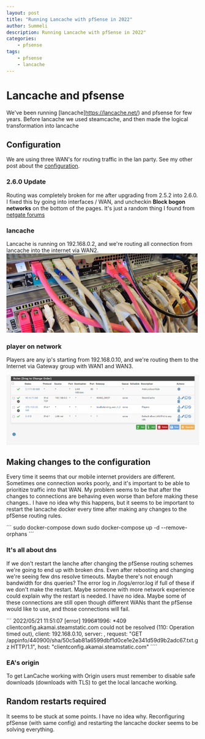 ```yaml
---
layout: post
title: "Running Lancache with pfSense in 2022"
author: Summeli
description: Running Lancache with pfSense in 2022"
categories:
    - pfsense
tags:
    - pfsense
    - lancache
---
```

# Lancache and pfsense
We've been running [lancache]https://lancache.net/) and pfsense for few years. Before lancache we used steamcache, and then made the logical transformation into lancache

## Configuration
We are using three WAN's for routing traffic in the lan party.  See my other post about the [configuration](/14735).

### 2.6.0 Update

Routing was completely broken for me after upgrading from 2.5.2 into 2.6.0. I fixed this by going into interfaces / WAN, and uncheckin **Block bogon networks**
on the bottom of the pages. It's just a random thing I found from [netgate forums](https://forum.netgate.com/topic/169872/upgrade-2-5-2-to-2-6-0-upgrade-success-limiters-not-passing/6)

### lancache

Lancache is running on 192.168.0.2, and we're routing all connection from lancache into the internet via WAN2.
![](/img/2022/2022_05_router_hw.jpg)

### player on network
Players are any ip's starting from 192.168.0.10, and we're routing them to the Internet via Gateway group with WAN1 and WAN3.

![](/img/2022/2022_05_steamcache.png)

## Making changes to the configuration
Every time it seems that our mobile internet providers are different. Sometimes one connection works poorly, and it's important to be able to prioritize traffic into that WAN. My problem seems to be that after the changes to connections are behaving even worse than before making these changes.. I have no idea why this happens, but
it seems to be important to restart the lancache docker every time after making any changes to the pfSense routing rules. 

´´´
 sudo docker-compose down
 sudo docker-compose up -d --remove-orphans
´´´

### It's all about dns

If we don't restart the lanche after changing the pfSense routing schemes we're going to end up with broken dns. Even after rebooting and changing we're seeing few dns resolve timeouts. Maybe there's not enough bandwidth for dns queries? The error log in /logs/error.log if full of these if we don't make the restart. Maybe someone with more network experience could explain why the restart is needed. I have no idea. Maybe some of these connections are still open though different WANs thant the pfSense would like to use, and those connections will fail.


´´´
2022/05/21 11:51:07 [error] 1996#1996: *409 clientconfig.akamai.steamstatic.com could not be resolved (110: Operation timed out), client: 192.168.0.10, server: , request: "GET /appinfo/440900/sha/50c5ab81a6599dbf1d0ce1e2e341d59d9b2adc67.txt.gz HTTP/1.1", host: "clientconfig.akamai.steamstatic.com"
´´´´

### EA's origin

To get LanCache working with Origin users must remember to disable safe downloads (downloads with TLS) to get the local lancache working.

## Random restarts required

It seems to be stuck at some points. I have no idea why. Reconfiguring pfSense (with same config) and restarting the lancache docker seems to be solving everything.